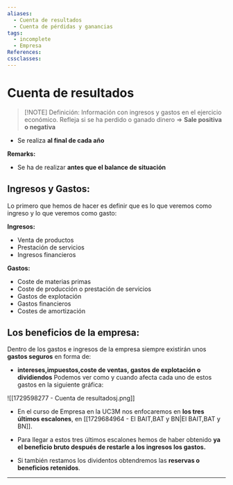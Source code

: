 ```yaml
---
aliases:
  - Cuenta de resultados
  - Cuenta de pérdidas y ganancias
tags:
  - incomplete
  - Empresa
References: 
cssclasses:
---
```

# Cuenta de resultados

> [!NOTE] Definición: 
> Información con ingresos y gastos en el ejercicio económico. Refleja si se ha perdido o ganado dinero => **Sale positiva o negativa** 
+ Se realiza **al final de cada año**

**Remarks:**
+ Se ha de realizar **antes que el balance de situación**
## Ingresos y Gastos:
Lo primero que hemos de hacer es definir que es lo que veremos como ingreso y lo que veremos como gasto:

**Ingresos:**
+ Venta de productos
+ Prestación de servicios
+ Ingresos financieros

**Gastos:** 
+ Coste de materias primas
+ Coste de producción o prestación de servicios
+ Gastos de explotación
+ Gastos financieros
+ Costes de amortización

## Los beneficios de la empresa:
Dentro de los gastos e ingresos de la empresa siempre existirán unos **gastos seguros** en forma de: 
+ **intereses,impuestos,coste de ventas, gastos de explotación o dividiendos**
Podemos ver como y cuando afecta cada uno de estos gastos en la siguiente gráfica:

![[1729598277 - Cuenta de resultadosj.png]]

+ En el curso de Empresa en la UC3M nos enfocaremos en **los tres últimos escalones**, en [[1729684964 - El BAIT,BAT y BN|El BAIT,BAT y BN]]. 

+ Para llegar a estos tres últimos escalones hemos de haber obtenido **ya el beneficio bruto después de restarle a los ingresos los gastos.**

+ Si también restamos los dividentos obtendremos las **reservas o beneficios retenidos**.
***